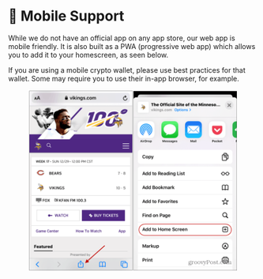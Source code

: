 # 📱 Mobile Support

While we do not have an official app on any app store, our web app is mobile friendly. It is also built as a PWA (progressive web app) which allows you to add it to your homescreen, as seen below.

If you are using a mobile crypto wallet, please use best practices for that wallet. Some may require you to use their in-app browser, for example.

<figure><img src="../.gitbook/assets/image (41).png" alt=""><figcaption></figcaption></figure>
